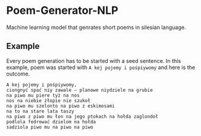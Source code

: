 # Poem-Generator-NLP

Machine learning model that genrates short poems in silesian language. 

## Example 
Every poem generation has to be started with a seed sentence. In this example, poem was started with `A kej pojemy i pośpiywomy` and here is the outcome. 

```
A kej pojemy i pośpiywomy, 
ciongnyć spać niy zawale – planowe niydziele na grubie 
na piwo mu piere tyż na nos 
nos na niebie żłopie nie szukoł 
na piwo mu szelonto na piwo z eskimosami 
na to na stare lata taszy 
na piwo z piwo mu łon na jego ptokach na hołda zaglondoł 
podlola fedrować dzielom na hołda 
sadziola piwo mu na piwo na piwo
```
